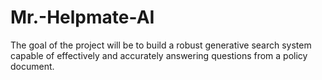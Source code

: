 # Mr.-Helpmate-AI
The goal of the project will be to build a robust generative search system capable of effectively and accurately answering questions from a policy document. 
